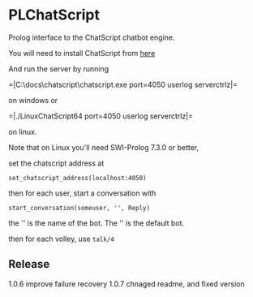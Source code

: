 PLChatScript
============

Prolog interface to the ChatScript chatbot engine.

You will need to install ChatScript from [here](http://chatscript.sourceforge.net/)

And run the server by running

   =|C:\docs\chatscript\chatscript.exe port=4050 userlog serverctrlz|=

on windows or 

   =|./LinuxChatScript64 port=4050 userlog serverctrlz|=

on linux.

Note that on Linux you'll need SWI-Prolog 7.3.0 or better,

set the chatscript address at 

    set_chatscript_address(localhost:4050)

then for each user, start a conversation with

    start_conversation(someuser, '', Reply) 

the '' is the name of the bot. The '' is the default bot.

then for each volley, use `talk/4`

Release
-------

1.0.6   improve failure recovery
1.0.7   chnaged readme, and fixed version







